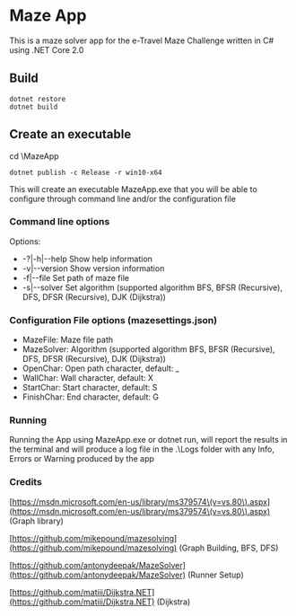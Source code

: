 # Maze App

This is a maze solver app for the e-Travel Maze Challenge written in C# using .NET Core 2.0 

## Build

```
dotnet restore
dotnet build
```

## Create an executable

cd \MazeApp

```
dotnet publish -c Release -r win10-x64
```

This will create an executable MazeApp.exe that you will be able to configure through command line and/or the configuration file 

### Command line options

Options:

-  -?|-h|--help          Show help information  
-  -v|--version          Show version information
-  -f|--file <file>      Set path of maze file  
-  -s|--solver <solver>  Set algorithm (supported algorithm BFS, BFSR (Recursive), DFS, DFSR (Recursive), DJK (Dijkstra))
  
### Configuration File options (mazesettings.json)

-  MazeFile: Maze file path
-  MazeSolver: Algorithm (supported algorithm BFS, BFSR (Recursive), DFS, DFSR (Recursive), DJK (Dijkstra))
-  OpenChar: Open path character, default: _
-  WallChar: Wall character, default: X
-  StartChar: Start character, default: S
-  FinishChar: End character, default: G

### Running

Running the App using MazeApp.exe or dotnet run, will report the results in the terminal and will produce a log file in the .\Logs folder with any Info, Errors or Warning produced by the app


### Credits

[https://msdn.microsoft.com/en-us/library/ms379574\(v=vs.80\).aspx](https://msdn.microsoft.com/en-us/library/ms379574\(v=vs.80\).aspx) (Graph library)

[https://github.com/mikepound/mazesolving](https://github.com/mikepound/mazesolving) (Graph Building, BFS, DFS)

[https://github.com/antonydeepak/MazeSolver](https://github.com/antonydeepak/MazeSolver) (Runner Setup)

[https://github.com/matiii/Dijkstra.NET](https://github.com/matiii/Dijkstra.NET) (Dijkstra) 

